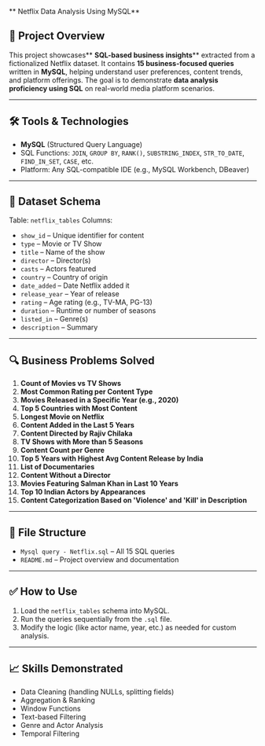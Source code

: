 ** Netflix Data Analysis Using MySQL**

## 📁 Project Overview

This project showcases** **SQL-based business insights**** extracted from a fictionalized Netflix dataset. It contains **15 business-focused queries** written in **MySQL**, helping understand user preferences, content trends, and platform offerings. The goal is to demonstrate **data analysis proficiency using SQL** on real-world media platform scenarios.

---

## 🛠️ Tools & Technologies

* **MySQL** (Structured Query Language)
* SQL Functions: `JOIN`, `GROUP BY`, `RANK()`, `SUBSTRING_INDEX`, `STR_TO_DATE`, `FIND_IN_SET`, `CASE`, etc.
* Platform: Any SQL-compatible IDE (e.g., MySQL Workbench, DBeaver)

---

## 📌 Dataset Schema

Table: `netflix_tables`
Columns:

* `show_id` – Unique identifier for content
* `type` – Movie or TV Show
* `title` – Name of the show
* `director` – Director(s)
* `casts` – Actors featured
* `country` – Country of origin
* `date_added` – Date Netflix added it
* `release_year` – Year of release
* `rating` – Age rating (e.g., TV-MA, PG-13)
* `duration` – Runtime or number of seasons
* `listed_in` – Genre(s)
* `description` – Summary

---

## 🔍 Business Problems Solved

1. **Count of Movies vs TV Shows**
2. **Most Common Rating per Content Type**
3. **Movies Released in a Specific Year (e.g., 2020)**
4. **Top 5 Countries with Most Content**
5. **Longest Movie on Netflix**
6. **Content Added in the Last 5 Years**
7. **Content Directed by Rajiv Chilaka**
8. **TV Shows with More than 5 Seasons**
9. **Content Count per Genre**
10. **Top 5 Years with Highest Avg Content Release by India**
11. **List of Documentaries**
12. **Content Without a Director**
13. **Movies Featuring Salman Khan in Last 10 Years**
14. **Top 10 Indian Actors by Appearances**
15. **Content Categorization Based on 'Violence' and 'Kill' in Description**

---

## 📂 File Structure

* `Mysql query - Netflix.sql` – All 15 SQL queries
* `README.md` – Project overview and documentation

---

## ✅ How to Use

1. Load the `netflix_tables` schema into MySQL.
2. Run the queries sequentially from the `.sql` file.
3. Modify the logic (like actor name, year, etc.) as needed for custom analysis.

---

## 📈 Skills Demonstrated

* Data Cleaning (handling NULLs, splitting fields)
* Aggregation & Ranking
* Window Functions
* Text-based Filtering
* Genre and Actor Analysis
* Temporal Filtering

